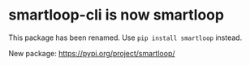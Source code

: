 # smartloop-cli is now smartloop

This package has been renamed. Use `pip install smartloop` instead.

New package: https://pypi.org/project/smartloop/

